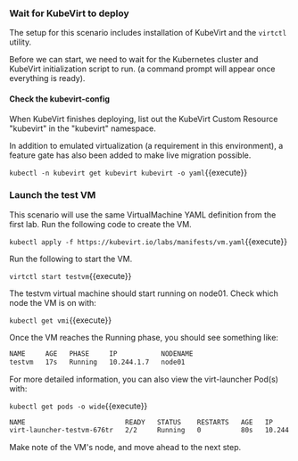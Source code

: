 ### Wait for KubeVirt to deploy

The setup for this scenario includes installation of KubeVirt and the `virtctl` utility.

Before we can start, we need to wait for the Kubernetes cluster and KubeVirt
initialization script to run. (a command prompt will appear once everything is
ready).

#### Check the kubevirt-config

When KubeVirt finishes deploying, list out the KubeVirt Custom Resource "kubevirt" in
the "kubevirt" namespace.

In addition to emulated virtualization (a requirement in this environment), a
feature gate has also been added to make live migration possible.

`kubectl -n kubevirt get kubevirt kubevirt -o yaml`{{execute}}

### Launch the test VM

This scenario will use the same VirtualMachine YAML definition from the first
lab. Run the following code to create the VM.

`kubectl apply -f https://kubevirt.io/labs/manifests/vm.yaml`{{execute}}

Run the following to start the VM.

`virtctl start testvm`{{execute}}

The testvm virtual machine should start running on node01. Check which node the VM is on with:

`kubectl get vmi`{{execute}}

Once the VM reaches the Running phase, you should see something like:

~~~sh
NAME     AGE   PHASE     IP           NODENAME
testvm   17s   Running   10.244.1.7   node01
~~~

For more detailed information, you can also view the virt-launcher Pod(s) with:

`kubectl get pods -o wide`{{execute}}

~~~sh
NAME                         READY   STATUS    RESTARTS   AGE   IP           NODE     NOMINATED NODE   READINESS GATES
virt-launcher-testvm-676tr   2/2     Running   0          80s   10.244.1.7   node01   <none>           <none>
~~~

Make note of the VM's node, and move ahead to the next step.
